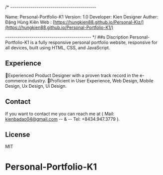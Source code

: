 
/* -------------------------------------------

Name:         Personal-Portfolio-K1
Version:      1.0
Developer:    Kien Designer
Auther:       Đặng Hùng Kiên
Web :        [https://hungkien88.github.io/Personal-Kiz/](https://hungkien88.github.io/Personal-Portfolio-K1/)

------------------------------------------- */
##s Discription
Personal-Portfolio-K1 is a fully responsive personal portfolio website, responsive for all devices, built using HTML, CSS, and JavaScript.
## Experience
 🎯Experienced Product Designer with a proven track record in the e-commerce industry. 
 🎯Proficient in User Experience, Web Design, Mobile Design, Ux Design, Ui Design.
## Contact
If you want to contact me you can reach me at ( Mail: kienbadao04@gmail.com -- & -- Tel: +8434.947.3779 ).



## License
MIT
# Personal-Portfolio-K1
